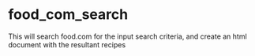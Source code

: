 # food_com_search
This will search food.com for the input search criteria, and create an html document with the resultant recipes
